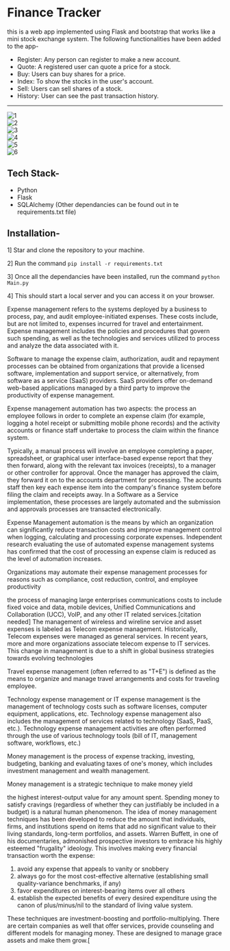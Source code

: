 # Finance Tracker

this is a web app implemented using Flask and bootstrap that works like a mini stock exchange system. The following functionalities have been added to the app-

- Register: Any person can register to make a new account.
- Quote: A registered user can quote a price for a stock.
- Buy: Users can buy shares for a price.
- Index: To show the stocks in the user's account.
- Sell: Users can sell shares of a stock.
- History: User can see the past transaction history.



<hr/>

![1](https://user-images.githubusercontent.com/43414928/79959356-acaf6b80-84a1-11ea-88b1-721e18ebdcef.png)
<br/>
![2](https://user-images.githubusercontent.com/43414928/79959291-95707e00-84a1-11ea-8cf1-0bb32cc4b496.png)
<br/>
![3](https://user-images.githubusercontent.com/43414928/79959295-973a4180-84a1-11ea-8ede-eeb86f41f739.png)
<br/>
![4](https://user-images.githubusercontent.com/43414928/79959314-9acdc880-84a1-11ea-9cbc-cf7685ef91f7.png)
<br/>
![5](https://user-images.githubusercontent.com/43414928/79959301-99040500-84a1-11ea-8f6b-50b7ff866c83.png)
<br/>
![6](https://user-images.githubusercontent.com/43414928/79959312-9acdc880-84a1-11ea-8a37-3a69d21e374f.png)


## Tech Stack-

* Python
* Flask
* SQLAlchemy
(Other dependancies can be found out in te requirements.txt file)

## Installation-

1] Star and clone the repository to your machine.

2] Run the command `pip install -r requirements.txt`

3] Once all the dependancies have been installed, run the command `python Main.py`

4] This should start a local server and you can access it on your browser.

Expense management refers to the systems deployed by a business to process, pay, and audit employee-initiated expenses. These costs include, but are not limited to, expenses incurred for travel and entertainment. Expense management includes the policies and procedures that govern such spending, as well as the technologies and services utilized to process and analyze the data associated with it.

Software to manage the expense claim, authorization, audit and repayment processes can be obtained from organizations that provide a licensed software, implementation and support service, or alternatively, from software as a service (SaaS) providers. SaaS providers offer on-demand web-based applications managed by a third party to improve the productivity of expense management.

Expense management automation has two aspects: the process an employee follows in order to complete an expense claim (for example, logging a hotel receipt or submitting mobile phone records) and the activity accounts or finance staff undertake to process the claim within the finance system.

Typically, a manual process will involve an employee completing a paper, spreadsheet, or graphical user interface-based expense report that they then forward, along with the relevant tax invoices (receipts), to a manager or other controller for approval. Once the manager has approved the claim, they forward it on to the accounts department for processing. The accounts staff then key each expense item into the company's finance system before filing the claim and receipts away. In a Software as a Service implementation, these processes are largely automated and the submission and approvals processes are transacted electronically.

Expense Management automation is the means by which an organization can significantly reduce transaction costs and improve management control when logging, calculating and processing corporate expenses. Independent research evaluating the use of automated expense management systems has confirmed that the cost of processing an expense claim is reduced as the level of automation increases.

Organizations may automate their expense management processes for reasons such as compliance, cost reduction, control, and employee productivity

the process of managing large enterprises communications costs to include fixed voice and data, mobile devices, Unified Communications and Collaboration (UCC), VoIP, and any other IT related services.[citation needed] The management of wireless and wireline service and asset expenses is labeled as Telecom expense management. Historically, Telecom expenses were managed as general services. In recent years, more and more organizations associate telecom expense to IT services. This change in management is due to a shift in global business strategies towards evolving technologies


Travel expense management (often referred to as "T+E") is defined as the means to organize and manage travel arrangements and costs for traveling employee.

Technology expense management or IT expense management is the management of technology costs such as software licenses, computer equipment, applications, etc. Technology expense management also includes the management of services related to technology (SaaS, PaaS, etc.). Technology expense management activities are often performed through the use of various technology tools (bill of IT, management software, workflows, etc.)


Money management is the process of expense tracking, investing, budgeting, banking and evaluating taxes of one's money, which includes investment management and wealth management.

Money management is a strategic technique to make money yield

the highest interest-output value for any amount spent. Spending money to satisfy cravings (regardless of whether they can justifiably be included in a budget) is a natural human phenomenon. The idea of money management techniques has been developed to reduce the amount that individuals, firms, and institutions spend on items that add no significant value to their living standards, long-term portfolios, and assets. Warren Buffett, in one of his documentaries, admonished prospective investors to embrace his highly esteemed "frugality" ideology. This involves making every financial transaction worth the expense:

1. avoid any expense that appeals to vanity or snobbery
2. always go for the most cost-effective alternative (establishing small quality-variance benchmarks, if any)
3. favor expenditures on interest-bearing items over all others
4. establish the expected benefits of every desired expenditure using the canon of plus/minus/nil to the standard of living value system.

These techniques are investment-boosting and portfolio-multiplying. There are certain companies as well that offer services, provide counseling and different models for managing money. These are designed to manage grace assets and make them grow.[
